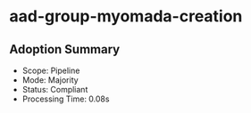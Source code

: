 # aad-group-myomada-creation

## Adoption Summary

- Scope: Pipeline
- Mode: Majority
- Status: Compliant
- Processing Time: 0.08s
